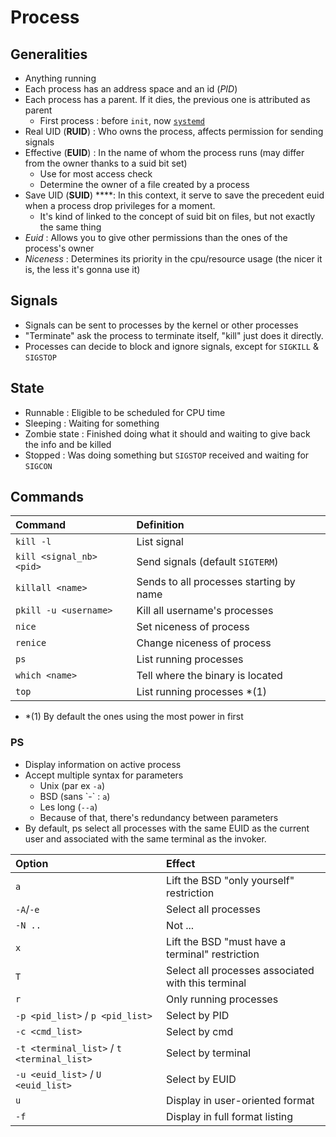 # Process

## Generalities

* Anything running
* Each process has an address space and an id \(_PID_\) 
* Each process has a parent. If it dies, the previous one is attributed as parent
  * First process : before `init`, now [`systemd`](https://zcugni.gitbook.io/notes/theory/systemd)
* Real UID \(**RUID**\) : Who owns the process, affects permission for sending signals
* Effective \(**EUID**\) : In the name of whom the process runs \(may differ from the owner thanks to a suid bit set\)
  * Use for most access check
  * Determine the owner of a file created by a process
* Save UID \(**SUID**\) ****: In this context, it serve to save the precedent euid when a process drop privileges for a moment.
  * It's kind of linked to the concept of suid bit on files, but not exactly the same thing
* _Euid_ : Allows you to give other permissions than the ones of the process's owner
* _Niceness_ : Determines its priority in the cpu/resource usage \(the nicer it is, the less it's gonna use it\)

## Signals

* Signals can be sent to processes by the kernel or other processes
* "Terminate" ask the process to terminate itself, "kill" just does it directly.
* Processes can decide to block and ignore signals, except for `SIGKILL` & `SIGSTOP`

## **State**

* Runnable : Eligible to be scheduled for CPU time
* Sleeping : Waiting for something
* Zombie state : Finished doing what it should and waiting to give back the info and be killed
* Stopped : Was doing something but `SIGSTOP` received and waiting for `SIGCON`

## Commands

| Command | Definition |
| :--- | :--- |
| `kill -l` | List signal |
| `kill <signal_nb> <pid>` | Send signals \(default `SIGTERM`\) |
| `killall <name>` | Sends to all processes starting by name |
| `pkill -u <username>` | Kill all username's processes |
| `nice` | Set niceness of process |
| `renice` | Change niceness of process |
| `ps` | List running processes |
| `which <name>` | Tell where the binary is located |
| `top` | List running processes \*\(1\) |

* \*\(1\) By default the ones using the most power in first

### PS

* Display information on active process
* Accept multiple syntax for parameters
  * Unix \(par ex `-a`\)
  * BSD \(sans \`-\` : `a`\)
  * Les long \(`--a`\)
  * Because of that, there's redundancy between parameters
* By default, ps select all processes with the same EUID as the current user and associated with the same terminal as the invoker.

| Option | Effect |
| :--- | :--- |
| `a` | Lift the BSD "only yourself" restriction |
| `-A`/`-e` | Select all processes |
| `-N ..` | Not ... |
| `x` | Lift the BSD "must have a terminal" restriction |
| `T` | Select all processes associated with this terminal |
| `r` | Only running processes |
| `-p <pid_list>` / `p <pid_list>` | Select by PID |
| `-c <cmd_list>` | Select by cmd |
| `-t <terminal_list>` / `t <terminal_list>` | Select by terminal |
| `-u <euid_list>` / `U <euid_list>` | Select by EUID |
| `u` | Display in user-oriented format |
| `-f` | Display in full format listing |

